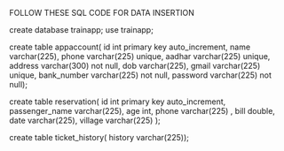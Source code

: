 FOLLOW THESE SQL CODE FOR DATA INSERTION

create database trainapp;
use trainapp;

create table appaccount(
id int primary key auto_increment,
name varchar(225),
phone varchar(225) unique,
aadhar varchar(225) unique,
address varchar(300) not null,
dob varchar(225),
gmail varchar(225) unique,
bank_number varchar(225) not null,
password varchar(225) not null);

create table reservation(
id int primary key auto_increment,
passenger_name varchar(225),
age int,
 phone varchar(225) ,
 bill double,
 date varchar(225),
 village varchar(225) );

 create table ticket_history(
history varchar(225));
